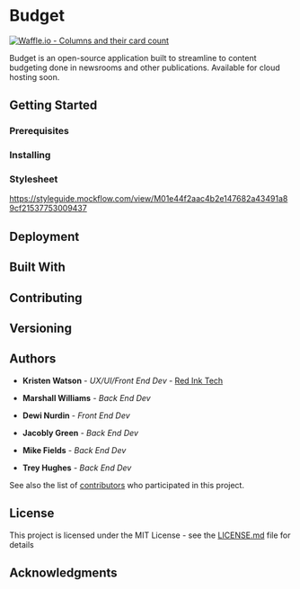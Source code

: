 # Budget


[![Waffle.io - Columns and their card count](https://badge.waffle.io/Newshole/budget.svg?columns=all)](https://waffle.io/Newshole/budget)

Budget is an open-source application built to streamline to content budgeting done in newsrooms and other publications. Available for cloud hosting soon.

## Getting Started


### Prerequisites


### Installing


### Stylesheet
https://styleguide.mockflow.com/view/M01e44f2aac4b2e147682a43491a89cf21537753009437

## Deployment


## Built With


## Contributing


## Versioning


## Authors

* **Kristen Watson** - *UX/UI/Front End Dev* - [Red Ink Tech](https://github.com/Kbwats)

* **Marshall Williams** - *Back End Dev*

* **Dewi Nurdin** - *Front End Dev*

* **Jacobly Green** - *Back End Dev*

* **Mike Fields** - *Back End Dev*

* **Trey Hughes** - *Back End Dev*

See also the list of [contributors](https://github.com/your/project/contributors) who participated in this project.

## License

This project is licensed under the MIT License - see the [LICENSE.md](LICENSE.md) file for details

## Acknowledgments
